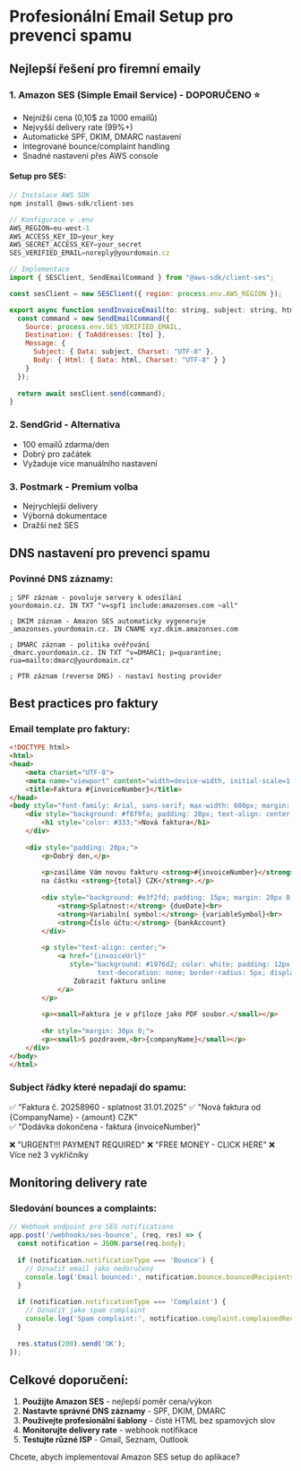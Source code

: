 # Profesionální Email Setup pro prevenci spamu

## Nejlepší řešení pro firemní emaily

### 1. **Amazon SES (Simple Email Service)** - DOPORUČENO ⭐
- Nejnižší cena (0,10$ za 1000 emailů)
- Nejvyšší delivery rate (99%+)
- Automatické SPF, DKIM, DMARC nastavení
- Integrované bounce/complaint handling
- Snadné nastavení přes AWS console

#### Setup pro SES:
```javascript
// Instalace AWS SDK
npm install @aws-sdk/client-ses

// Konfigurace v .env
AWS_REGION=eu-west-1
AWS_ACCESS_KEY_ID=your_key
AWS_SECRET_ACCESS_KEY=your_secret
SES_VERIFIED_EMAIL=noreply@yourdomain.cz

// Implementace
import { SESClient, SendEmailCommand } from "@aws-sdk/client-ses";

const sesClient = new SESClient({ region: process.env.AWS_REGION });

export async function sendInvoiceEmail(to: string, subject: string, html: string) {
  const command = new SendEmailCommand({
    Source: process.env.SES_VERIFIED_EMAIL,
    Destination: { ToAddresses: [to] },
    Message: {
      Subject: { Data: subject, Charset: "UTF-8" },
      Body: { Html: { Data: html, Charset: "UTF-8" } }
    }
  });
  
  return await sesClient.send(command);
}
```

### 2. **SendGrid** - Alternativa
- 100 emailů zdarma/den
- Dobrý pro začátek
- Vyžaduje více manuálního nastavení

### 3. **Postmark** - Premium volba
- Nejrychlejší delivery
- Výborná dokumentace
- Dražší než SES

## DNS nastavení pro prevenci spamu

### Povinné DNS záznamy:
```dns
; SPF záznam - povoluje servery k odesílání
yourdomain.cz. IN TXT "v=spf1 include:amazonses.com ~all"

; DKIM záznam - Amazon SES automaticky vygeneruje
_amazonses.yourdomain.cz. IN CNAME xyz.dkim.amazonses.com

; DMARC záznam - politika ověřování
_dmarc.yourdomain.cz. IN TXT "v=DMARC1; p=quarantine; rua=mailto:dmarc@yourdomain.cz"

; PTR záznam (reverse DNS) - nastaví hosting provider
```

## Best practices pro faktury

### Email template pro faktury:
```html
<!DOCTYPE html>
<html>
<head>
    <meta charset="UTF-8">
    <meta name="viewport" content="width=device-width, initial-scale=1.0">
    <title>Faktura #{invoiceNumber}</title>
</head>
<body style="font-family: Arial, sans-serif; max-width: 600px; margin: 0 auto;">
    <div style="background: #f8f9fa; padding: 20px; text-align: center;">
        <h1 style="color: #333;">Nová faktura</h1>
    </div>
    
    <div style="padding: 20px;">
        <p>Dobrý den,</p>
        
        <p>zasíláme Vám novou fakturu <strong>#{invoiceNumber}</strong> 
        na částku <strong>{total} CZK</strong>.</p>
        
        <div style="background: #e3f2fd; padding: 15px; margin: 20px 0; border-radius: 5px;">
            <strong>Splatnost:</strong> {dueDate}<br>
            <strong>Variabilní symbol:</strong> {variableSymbol}<br>
            <strong>Číslo účtu:</strong> {bankAccount}
        </div>
        
        <p style="text-align: center;">
            <a href="{invoiceUrl}" 
               style="background: #1976d2; color: white; padding: 12px 24px; 
                      text-decoration: none; border-radius: 5px; display: inline-block;">
                Zobrazit fakturu online
            </a>
        </p>
        
        <p><small>Faktura je v příloze jako PDF soubor.</small></p>
        
        <hr style="margin: 30px 0;">
        <p><small>S pozdravem,<br>{companyName}</small></p>
    </div>
</body>
</html>
```

### Subject řádky které nepadají do spamu:
✅ "Faktura č. 20258960 - splatnost 31.01.2025"
✅ "Nová faktura od {CompanyName} - {amount} CZK"  
✅ "Dodávka dokončena - faktura {invoiceNumber}"

❌ "URGENT!!! PAYMENT REQUIRED"
❌ "FREE MONEY - CLICK HERE" 
❌ Více než 3 vykřičníky

## Monitoring delivery rate

### Sledování bounces a complaints:
```javascript
// Webhook endpoint pro SES notifications
app.post('/webhooks/ses-bounce', (req, res) => {
  const notification = JSON.parse(req.body);
  
  if (notification.notificationType === 'Bounce') {
    // Označit email jako nedoručený
    console.log('Email bounced:', notification.bounce.bouncedRecipients);
  }
  
  if (notification.notificationType === 'Complaint') {
    // Označit jako spam complaint
    console.log('Spam complaint:', notification.complaint.complainedRecipients);
  }
  
  res.status(200).send('OK');
});
```

## Celkové doporučení:

1. **Použijte Amazon SES** - nejlepší poměr cena/výkon
2. **Nastavte správné DNS záznamy** - SPF, DKIM, DMARC
3. **Používejte profesionální šablony** - čisté HTML bez spamových slov
4. **Monitorujte delivery rate** - webhook notifikace
5. **Testujte různé ISP** - Gmail, Seznam, Outlook

Chcete, abych implementoval Amazon SES setup do aplikace?